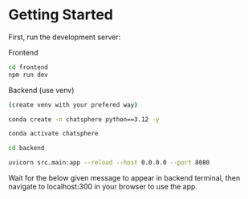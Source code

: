 # Getting Started

First, run the development server:

Frontend

```bash
cd frontend
npm run dev
```

Backend (use venv)

```bash
(create venv with your prefered way)

conda create -n chatsphere python==3.12 -y

conda activate chatsphere

cd backend

uvicorn src.main:app --reload --host 0.0.0.0 --port 8080
```

Wait for the below given message to appear in backend terminal, then
navigate to localhost:300 in your browser to use the app.

